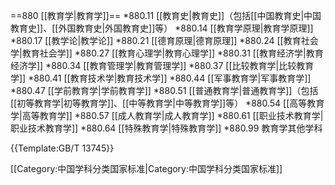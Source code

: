 ==880 [[教育学|教育学]]==
*880.11 [[教育史|教育史]]（包括[[中国教育史|中国教育史]]、[[外国教育史|外国教育史]]等）
*880.14 [[教育学原理|教育学原理]]
*880.17 [[教学论|教学论]]
*880.21 [[德育原理|德育原理]]
*880.24 [[教育社会学|教育社会学]]
*880.27 [[教育心理学|教育心理学]]
*880.31 [[教育经济学|教育经济学]]
*880.34 [[教育管理学|教育管理学]]
*880.37 [[比较教育学|比较教育学]]
*880.41 [[教育技术学|教育技术学]]
*880.44 [[军事教育学|军事教育学]]
*880.47 [[学前教育学|学前教育学]]
*880.51 [[普通教育学|普通教育学]]（包括[[初等教育学|初等教育学]]、[[中等教育学|中等教育学]]等）
*880.54 [[高等教育学|高等教育学]]
*880.57 [[成人教育学|成人教育学]]
*880.61 [[职业技术教育学|职业技术教育学]]
*880.64 [[特殊教育学|特殊教育学]]
*880.99 教育学其他学科

{{Template:GB/T 13745}}

[[Category:中国学科分类国家标准|Category:中国学科分类国家标准]]